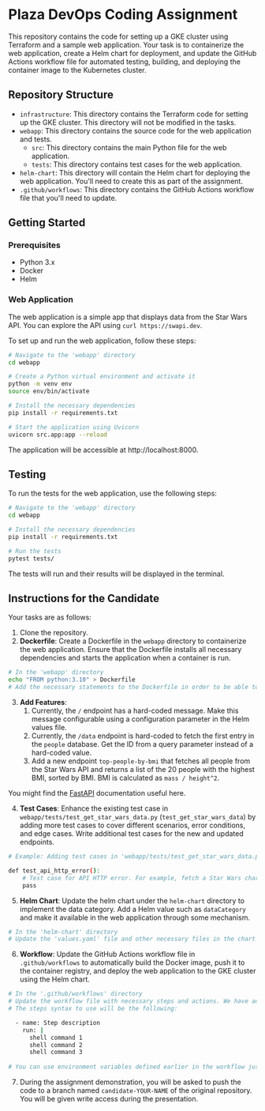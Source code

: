 # Plaza DevOps Coding Assignment

This repository contains the code for setting up a GKE cluster using Terraform and a sample web application. Your task is to containerize the web application, create a Helm chart for deployment, and update the GitHub Actions workflow file for automated testing, building, and deploying the container image to the Kubernetes cluster.

## Repository Structure

- `infrastructure`: This directory contains the Terraform code for setting up the GKE cluster. This directory will not be modified in the tasks.
- `webapp`: This directory contains the source code for the web application and tests.
  - `src`: This directory contains the main Python file for the web application.
  - `tests`: This directory contains test cases for the web application.
- `helm-chart`: This directory will contain the Helm chart for deploying the web application. You'll need to create this as part of the assignment.
- `.github/workflows`: This directory contains the GitHub Actions workflow file that you'll need to update.

## Getting Started

### Prerequisites

- Python 3.x
- Docker
- Helm

### Web Application

The web application is a simple app that displays data from the Star Wars API. You can explore the API using `curl https://swapi.dev`.

To set up and run the web application, follow these steps:

```bash
# Navigate to the 'webapp' directory
cd webapp

# Create a Python virtual environment and activate it
python -m venv env
source env/bin/activate

# Install the necessary dependencies
pip install -r requirements.txt

# Start the application using Uvicorn
uvicorn src.app:app --reload
```

The application will be accessible at http://localhost:8000.

## Testing

To run the tests for the web application, use the following steps:

```bash
# Navigate to the 'webapp' directory
cd webapp

# Install the necessary dependencies
pip install -r requirements.txt

# Run the tests
pytest tests/
```

The tests will run and their results will be displayed in the terminal.

## Instructions for the Candidate

Your tasks are as follows:

1. Clone the repository.
2. **Dockerfile**: Create a Dockerfile in the `webapp` directory to containerize the web application. Ensure that the Dockerfile installs all necessary dependencies and starts the application when a container is run.

```bash
# In the 'webapp' directory
echo "FROM python:3.10" > Dockerfile
# Add the necessary statements to the Dockerfile in order to be able to build a working image.
```

3. **Add Features**:
   1. Currently, the `/` endpoint has a hard-coded message. Make this message configurable using a configuration parameter in the Helm values file.
   2. Currently, the `/data` endpoint is hard-coded to fetch the first entry in the `people` database. Get the ID from a query parameter instead of a hard-coded value.
   3. Add a new endpoint `top-people-by-bmi` that fetches all people from the Star Wars API and returns a list of the 20 people with the highest BMI, sorted by BMI. BMI is calculated as `mass / height^2`.

You might find the [FastAPI](https://fastapi.tiangolo.com/tutorial/) documentation useful here.

4. **Test Cases**: Enhance the existing test case in `webapp/tests/test_get_star_wars_data.py` (`test_get_star_wars_data`) by adding more test cases to cover different scenarios, error conditions, and edge cases. Write additional test cases for the new and updated endpoints.

```bash
# Example: Adding test cases in 'webapp/tests/test_get_star_wars_data.py'

def test_api_http_error():
    # Test case for API HTTP error. For example, fetch a Star Wars character with an ID that doesn't exist.
    pass
```

5. **Helm Chart**: Update the helm chart under the `helm-chart` directory to implement the data category. Add a Helm value such as `dataCategory` and make it available in the web application through some mechanism.

```bash
# In the 'helm-chart' directory
# Update the 'values.yaml' file and other necessary files in the chart
```

6. **Workflow**: Update the GitHub Actions workflow file in `.github/workflows` to automatically build the Docker image, push it to the container registry, and deploy the web application to the GKE cluster using the Helm chart.

```bash
# In the '.github/workflows' directory
# Update the workflow file with necessary steps and actions. We have added comments specifying suitable locations for such steps.
# The steps syntax to use will be the following:

  - name: Step description
    run: |
      shell command 1
      shell command 2
      shell command 3
      
# You can use environment variables defined earlier in the workflow just as you would use them in the shell.
```

7. During the assignment demonstration, you will be asked to push the code to a branch named `candidate-YOUR-NAME` of the original repository. You will be given write access during the presentation.
